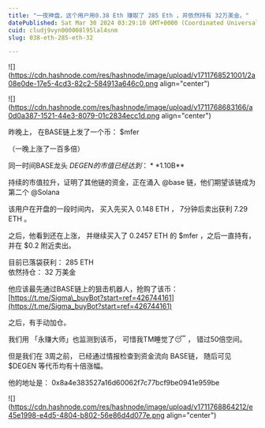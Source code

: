 ```yaml
---
title: "一夜神盘，这个用户用0.38 Eth 赚取了 285 Eth ，并依然持有 32万美金。"
datePublished: Sat Mar 30 2024 03:29:10 GMT+0000 (Coordinated Universal Time)
cuid: cludj9vyn000008l95lal4snm
slug: 038-eth-285-eth-32

---
```


![](https://cdn.hashnode.com/res/hashnode/image/upload/v1711768521001/2a08e0de-17e5-4cd3-82c2-584913a646c0.png align="center")

![](https://cdn.hashnode.com/res/hashnode/image/upload/v1711768683166/a0d0a387-1521-44e3-8079-01c2834ecc1d.png align="center")

昨晚上， 在BASE链上发了一个币： $mfer  
  
（一晚上涨了一百多倍）  
  
同一时间BASE龙头 $DEGEN 的市值已经达到： **$1.10B**  
  
持续的市值拉升，证明了其他链的资金，正在涌入 @base 链，他们期望该链成为第二个 @Solana  
  
该用户在开盘的一段时间内， 买入先买入 0.148 ETH ， 7分钟后卖出获利 7.29 ETH 。  
  
之后，他看到还在上涨， 并继续买入了 0.2457 ETH 的 $mfer ，之后一直持有，并在 $0.2 附近卖出。  
  
目前已落袋获利： 285 ETH  
依然持仓： 32 万美金  
  
他应该最先通过BASE链上的狙击机器人，抢购了该币：  
[https://t.me/Sigma\_buyBot?start=ref=426744161](https://t.me/Sigma_buyBot?start=ref=426744161)  
  
之后，有手动加仓。  
  
我们用 「永赚大师」也监测到该币， 可惜我TM睡觉了😴 ， 错过50倍空间。  
  
但是我们在 3周之前， 已经通过情报检查到资金流向 BASE链， 随后可见 $DEGEN 等代币均有十倍涨幅。  
  
  
  
他的地址是： 0x8a4e383527a16d60062f7c77bcf9be0941e959be  
  

![](https://cdn.hashnode.com/res/hashnode/image/upload/v1711768864212/e45e1998-e4d5-4804-b802-56e86d4d077e.png align="center")